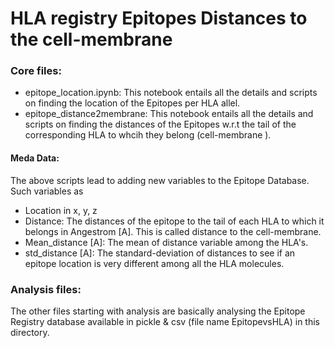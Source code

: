 # HLA registry Epitopes Distances to the cell-membrane


### Core files:
- epitope_location.ipynb: This notebook entails all the details and scripts on finding the location of the Epitopes per HLA allel. 
- epitope_distance2membrane: This notebook entails all the details and scripts on finding the distances of the Epitopes w.r.t the tail of the corresponding HLA to whcih they belong (cell-membrane ).

#### Meda Data:
The above scripts lead to adding new variables to the Epitope Database. Such variables as 
- Location in x, y, z
- Distance: The distances of the epitope to the tail of each HLA to which it belongs in Angestrom [A]. This is called distance to the cell-membrane.
- Mean_distance [A]: The mean of distance variable among the HLA's. 
- std_distance [A]: The standard-deviation of distances to see if an epitope location is very different among all the HLA molecules.

### Analysis files:
The other files starting with analysis are basically analysing the Epitope Registry database available in pickle & csv (file name EpitopevsHLA) in this directory.